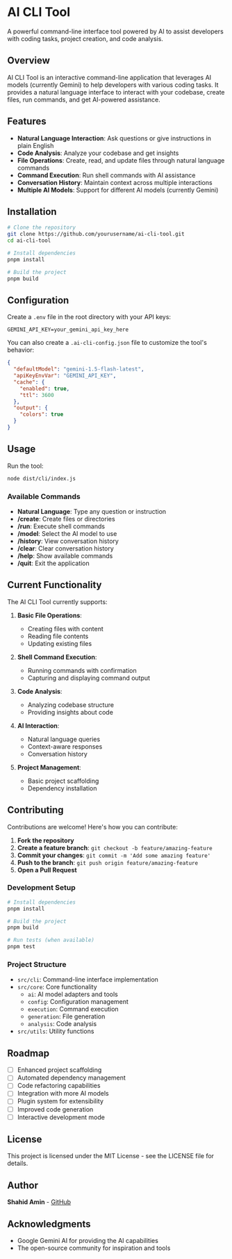 # AI CLI Tool

A powerful command-line interface tool powered by AI to assist developers with coding tasks, project creation, and code analysis.

## Overview

AI CLI Tool is an interactive command-line application that leverages AI models (currently Gemini) to help developers with various coding tasks. It provides a natural language interface to interact with your codebase, create files, run commands, and get AI-powered assistance.

## Features

- **Natural Language Interaction**: Ask questions or give instructions in plain English
- **Code Analysis**: Analyze your codebase and get insights
- **File Operations**: Create, read, and update files through natural language commands
- **Command Execution**: Run shell commands with AI assistance
- **Conversation History**: Maintain context across multiple interactions
- **Multiple AI Models**: Support for different AI models (currently Gemini)

## Installation

```bash
# Clone the repository
git clone https://github.com/yourusername/ai-cli-tool.git
cd ai-cli-tool

# Install dependencies
pnpm install

# Build the project
pnpm build
```

## Configuration

Create a `.env` file in the root directory with your API keys:

```
GEMINI_API_KEY=your_gemini_api_key_here
```

You can also create a `.ai-cli-config.json` file to customize the tool's behavior:

```json
{
  "defaultModel": "gemini-1.5-flash-latest",
  "apiKeyEnvVar": "GEMINI_API_KEY",
  "cache": {
    "enabled": true,
    "ttl": 3600
  },
  "output": {
    "colors": true
  }
}
```

## Usage

Run the tool:

```bash
node dist/cli/index.js
```

### Available Commands

- **Natural Language**: Type any question or instruction
- **/create**: Create files or directories
- **/run**: Execute shell commands
- **/model**: Select the AI model to use
- **/history**: View conversation history
- **/clear**: Clear conversation history
- **/help**: Show available commands
- **/quit**: Exit the application

## Current Functionality

The AI CLI Tool currently supports:

1. **Basic File Operations**:
   - Creating files with content
   - Reading file contents
   - Updating existing files

2. **Shell Command Execution**:
   - Running commands with confirmation
   - Capturing and displaying command output

3. **Code Analysis**:
   - Analyzing codebase structure
   - Providing insights about code

4. **AI Interaction**:
   - Natural language queries
   - Context-aware responses
   - Conversation history

5. **Project Management**:
   - Basic project scaffolding
   - Dependency installation

## Contributing

Contributions are welcome! Here's how you can contribute:

1. **Fork the repository**
2. **Create a feature branch**: `git checkout -b feature/amazing-feature`
3. **Commit your changes**: `git commit -m 'Add some amazing feature'`
4. **Push to the branch**: `git push origin feature/amazing-feature`
5. **Open a Pull Request**

### Development Setup

```bash
# Install dependencies
pnpm install

# Build the project
pnpm build

# Run tests (when available)
pnpm test
```

### Project Structure

- `src/cli`: Command-line interface implementation
- `src/core`: Core functionality
  - `ai`: AI model adapters and tools
  - `config`: Configuration management
  - `execution`: Command execution
  - `generation`: File generation
  - `analysis`: Code analysis
- `src/utils`: Utility functions

## Roadmap

- [ ] Enhanced project scaffolding
- [ ] Automated dependency management
- [ ] Code refactoring capabilities
- [ ] Integration with more AI models
- [ ] Plugin system for extensibility
- [ ] Improved code generation
- [ ] Interactive development mode

## License

This project is licensed under the MIT License - see the LICENSE file for details.

## Author

**Shahid Amin** - [GitHub](https://github.com/yourusername)

## Acknowledgments

- Google Gemini AI for providing the AI capabilities
- The open-source community for inspiration and tools 